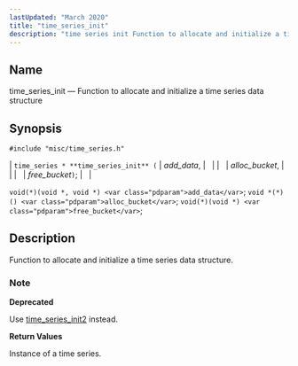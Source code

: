 ```yaml
---
lastUpdated: "March 2020"
title: "time_series_init"
description: "time series init Function to allocate and initialize a time series data structure time series time series init add data alloc bucket free bucket void void void add data void alloc bucket void void free bucket Function to allocate and initialize a time series data structure Use time series init..."
---
```


<a name="apis.time_series_init"></a> 
## Name

time_series_init — Function to allocate and initialize a time series data structure

## Synopsis

`#include "misc/time_series.h"`

| `time_series * **time_series_init** (` | <var class="pdparam">add_data</var>, |   |
|   | <var class="pdparam">alloc_bucket</var>, |   |
|   | <var class="pdparam">free_bucket</var>`)`; |   |

`void(*)(void *, void *) <var class="pdparam">add_data</var>`;
`void *(*)() <var class="pdparam">alloc_bucket</var>`;
`void(*)(void *) <var class="pdparam">free_bucket</var>`;<a name="idp63766672"></a> 
## Description

Function to allocate and initialize a time series data structure.

### Note

**<a name="idp63768208"></a> Deprecated**

Use [time_series_init2](/momentum/3/3-api/apis-time-series-init-2) instead.

**<a name="idp63769824"></a> Return Values**

Instance of a time series.